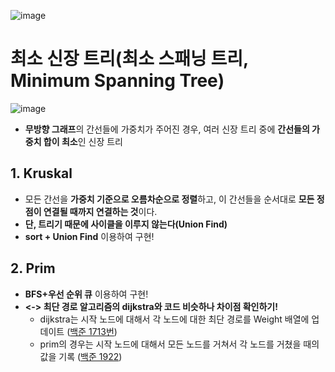 ![image](https://github.com/AAISSJ/AlgorithmStudy/assets/76966915/db2f443d-f509-4111-9d6b-13303958b225)
# 최소 신장 트리(최소 스패닝 트리, Minimum Spanning Tree)
![image](https://github.com/AAISSJ/AlgorithmStudy/assets/76966915/b6c9530c-24ab-4784-9aec-c3f54361b4a4)

-  **무방향 그래프**의 간선들에 가중치가 주어진 경우, 여러 신장 트리 중에 **간선들의 가중치 합이 최소**인 신장 트리


## 1. Kruskal
-  모든 간선을 **가중치 기준으로 오름차순으로 정렬**하고, 이 간선들을 순서대로 **모든 정점이 연결될 때까지 연결하는 것**이다.
  - **단, 트리기 때문에 사이클을 이루지 않는다(Union Find)**
-  **sort + Union Find** 이용하여 구현! 


## 2. Prim 
- **BFS+우선 순위 큐** 이용하여 구현!
- **<-> 최단 경로 알고리즘의 dijkstra와 코드 비슷하나 차이점 확인하기!**
  - dijkstra는 시작 노드에 대해서 각 노드에 대한 최단 경로를 Weight 배열에 업데이트 ([백준 1713번](https://github.com/AAISSJ/AlgorithmStudy/blob/main/2024/Data%20Structure/Tree%26Graph/Short%20Cut/Dijkstra/1753.py))
  - prim의 경우는 시작 노드에 대해서 모든 노드를 거쳐서 각 노드를 거쳤을 때의 값을 기록 ([백준 1922](https://github.com/AAISSJ/AlgorithmStudy/blob/main/2024/Data%20Structure/Tree%26Graph/Minimum%20Spanning%20Tree/Prim/1922.py))
